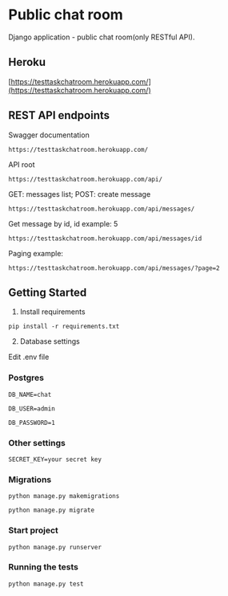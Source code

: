 # Public chat room

Django application - public chat room(only RESTful API).

## Heroku
[https://testtaskchatroom.herokuapp.com/](https://testtaskchatroom.herokuapp.com/)

## REST API endpoints
Swagger documentation

`https://testtaskchatroom.herokuapp.com/`

API root

`https://testtaskchatroom.herokuapp.com/api/`

GET: messages list; POST: create message

`https://testtaskchatroom.herokuapp.com/api/messages/`

Get message by id, id example: 5

`https://testtaskchatroom.herokuapp.com/api/messages/id`

Paging example:

`https://testtaskchatroom.herokuapp.com/api/messages/?page=2`

## Getting Started
1. Install requirements

`pip install -r requirements.txt`

2. Database settings

Edit .env file 

### Postgres

`DB_NAME=chat`

`DB_USER=admin`

`DB_PASSWORD=1`

### Other settings
`SECRET_KEY=your secret key`

### Migrations
`python manage.py makemigrations`

`python manage.py migrate`

### Start project

`python manage.py runserver`

### Running the tests
`python manage.py test`
